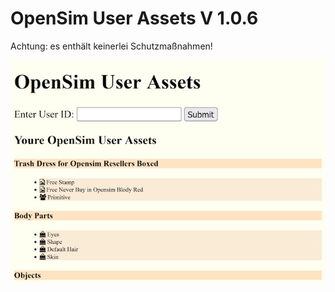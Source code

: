 # OpenSim User Assets V 1.0.6

Achtung: es enthält keinerlei Schutzmaßnahmen!

![GitHub Logo](https://github.com/BigManzai/OpenSim-Shell-Script/blob/main/web/assets/OpenSim_User_Assets.jpg)
